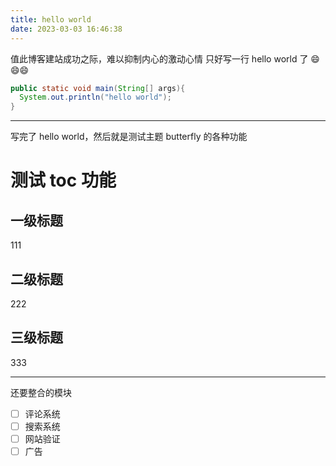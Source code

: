 ```yaml
---
title: hello world
date: 2023-03-03 16:46:38
---
```


值此博客建站成功之际，难以抑制内心的激动心情
只好写一行 hello world 了 😄😄😄

```java
public static void main(String[] args){
  System.out.println("hello world");
}

```

---

写完了 hello world，然后就是测试主题 butterfly 的各种功能

# 测试 toc 功能

## 一级标题

111

## 二级标题

222

## 三级标题

333

---

还要整合的模块

- [ ] 评论系统
- [ ] 搜索系统
- [ ] 网站验证
- [ ] 广告

